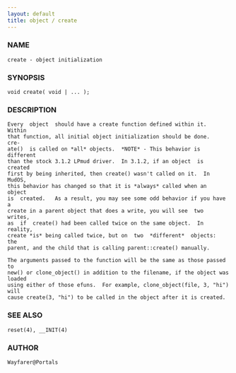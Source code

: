 ```yaml
---
layout: default
title: object / create
---
```


### NAME

    create - object initialization

### SYNOPSIS

    void create( void | ... );

### DESCRIPTION

    Every  object  should have a create function defined within it.  Within
    that function, all initial object initialization should be done.   cre‐
    ate()  is called on *all* objects.  *NOTE* - This behavior is different
    than the stock 3.1.2 LPmud driver.  In 3.1.2, if an object  is  created
    first by being inherited, then create() wasn't called on it.  In MudOS,
    this behavior has changed so that it is *always* called when an  object
    is  created.   As a result, you may see some odd behavior if you have a
    create in a parent object that does a write, you will see  two  writes,
    as  if  create() had been called twice on the same object.  In reality,
    create *is* being called twice, but on  two  *different*  objects:  the
    parent, and the child that is calling parent::create() manually.

    The arguments passed to the function will be the same as those passed to
    new() or clone_object() in addition to the filename, if the object was loaded
    using either of those efuns.  For example, clone_object(file, 3, "hi") will
    cause create(3, "hi") to be called in the object after it is created.

### SEE ALSO

    reset(4), __INIT(4)

### AUTHOR

    Wayfarer@Portals
